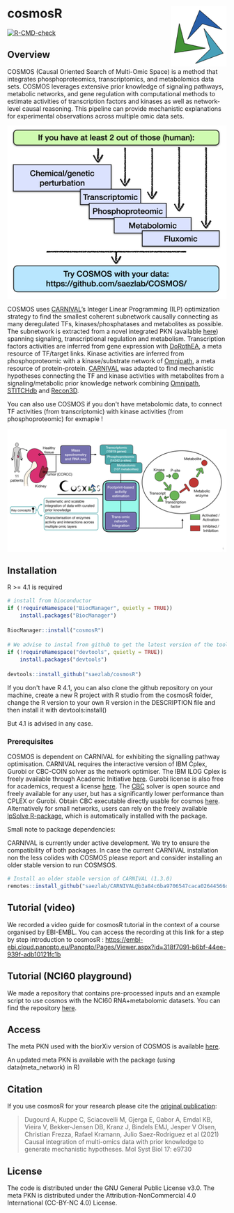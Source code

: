 # cosmosR <img src="inst/figures/logo.png" align="right" height="139">

<!-- badges: start -->
[![R-CMD-check](https://github.com/saezlab/cosmosr/workflows/R-CMD-check-bioc/badge.svg)](https://github.com/saezlab/cosmosr/actions)
<!-- badges: end -->

## Overview

COSMOS (Causal Oriented Search of Multi-Omic Space) is a method that integrates phosphoproteomics, transcriptomics, and metabolomics data sets. COSMOS leverages extensive prior knowledge of signaling pathways, metabolic networks, and gene regulation  with computational methods to estimate activities of transcription factors and kinases as well as network-level causal reasoning. This pipeline can provide mechanistic explanations for experimental observations across multiple omic data sets. 


<img src="man/figures/intro_data.png" align="center" width="800">

COSMOS uses [CARNIVAL](https://saezlab.github.io/CARNIVAL/)’s Integer Linear Programming (ILP) optimization strategy to find the smallest coherent subnetwork causally connecting as many deregulated TFs, kinases/phosphatases and metabolites as possible. The subnetwork is extracted from a novel integrated PKN (available [here](http://metapkn.omnipathdb.org/)) spanning signaling, transcriptional regulation and metabolism.  Transcription factors activities are inferred from gene expression with [DoRothEA](https://saezlab.github.io/dorothea/), a meta resource of TF/target links. Kinase activities are inferred from phosphoproteomic with a kinase/substrate network of [Omnipath](http://omnipathdb.org/), a meta resource of protein-protein. [CARNIVAL](https://saezlab.github.io/CARNIVAL/) was adapted to find mechanistic hypotheses connecting the TF and kinase activities with metabolites from a signaling/metabolic prior knowledge network combining [Omnipath](http://omnipathdb.org/), [STITCHdb](http://stitch.embl.de/) and [Recon3D](https://www.vmh.life/). 


You can also use COSMOS if you don't have metabolomic data, to connect TF activities (from transcriptomic) with kinase activities (from phosphoproteomic) for exmaple !

<img src="man/figures/graphical_abstract.png" align="center" width="800">


## Installation

R >= 4.1 is required
```r
# install from bioconductor
if (!requireNamespace("BiocManager", quietly = TRUE))
    install.packages("BiocManager")

BiocManager::install("cosmosR")

# We advise to instal from github to get the latest version of the tool.
if (!requireNamespace("devtools", quietly = TRUE))
    install.packages("devtools")
    
devtools::install_github("saezlab/cosmosR")
```

If you don't have R 4.1, you can also clone the github repository on your machine, create a new R project with R studio from the cosmosR folder, change the R version to your own R version in the DESCRIPTION file and then install it with devtools:install()

But 4.1 is advised in any case.

### Prerequisites

COSMOS is dependent on CARNIVAL for exhibiting the signalling pathway optimisation.
CARNIVAL requires the interactive version of IBM Cplex, Gurobi or CBC-COIN solver as the network optimiser. The IBM ILOG Cplex is freely available through Academic Initiative [here](https://www.ibm.com/products/ilog-cplex-optimization-studio). Gurobi license is also free for academics, request a license [here](https://www.gurobi.com/downloads/end-user-license-agreement-academic/). The [CBC](https://projects.coin-or.org/Cbc) solver is open source and freely available for any user, but has a significantly lower performance than CPLEX or Gurobi. Obtain CBC executable directly usable for cosmos [here](https://ampl.com/products/solvers/open-source/#cbc). Alternatively for small networks, users can rely on the freely available [lpSolve R-package](https://cran.r-project.org/web/packages/lpSolve/index.html), which is automatically installed with the package.


Small note to package dependencies:

 CARNIVAL is currently under active development. We try to ensure the compatibility of both packages. In case the current CARNIVAL installation non the less colides with COSMOS please report and consider installing an older stable version to run COSMSOS.
```r
# Install an older stable version of CARNIVAL (1.3.0)
remotes::install_github("saezlab/CARNIVAL@b3a84c6ba9706547caca02644566d75ee621f568")
```

## Tutorial (video)

We recorded a video guide for cosmosR tutorial in the context of a course organised by EBI-EMBL. 
You can access the recording at this link for a step by step introduction to cosmosR : 
https://embl-ebi.cloud.panopto.eu/Panopto/Pages/Viewer.aspx?id=318f7091-b6bf-44ee-939f-adb10121fc1b

## Tutorial (NCI60 playground)

We made a repository that contains pre-processed inputs and an example script to use cosmos with the NCI60 RNA+metabolomic datasets.
You can find the repository [here](https://github.com/saezlab/NCI60_cosmos).

## Access

The meta PKN used with the biorXiv version of COSMOS is available [here](http://metapkn.omnipathdb.org/).

An updated meta PKN is available with the package (using data(meta_network) in R)

## Citation
If you use cosmosR for your research please cite the [original publication](https://www.embopress.org/doi/full/10.15252/msb.20209730): 

> Dugourd A, Kuppe C, Sciacovelli M, Gjerga E, Gabor A, Emdal KB, Vieira V, Bekker-Jensen DB, Kranz J, Bindels EMJ, Jesper V Olsen, Christian Frezza, Rafael Kramann, Julio Saez-Rodriguez et al (2021) Causal integration of multi-omics data with prior knowledge to generate mechanistic hypotheses. Mol Syst Biol 17: e9730

## License

The code is distributed under the GNU General Public License v3.0. The meta PKN is distributed under the Attribution-NonCommercial 4.0 International (CC-BY-NC 4.0) License.

